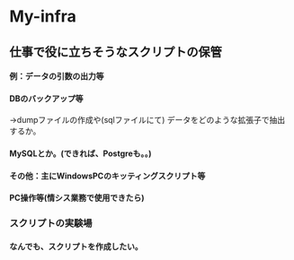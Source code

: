 # My-infra

## 仕事で役に立ちそうなスクリプトの保管

#### 例：データの引数の出力等

#### DBのバックアップ等
→dumpファイルの作成や(sqlファイルにて)
データをどのような拡張子で抽出するか。

####  MySQLとか。(できれば、Postgreも。。)

#### その他：主にWindowsPCのキッティングスクリプト等

#### PC操作等(情シス業務で使用できたら)

### スクリプトの実験場

#### なんでも、スクリプトを作成したい。
